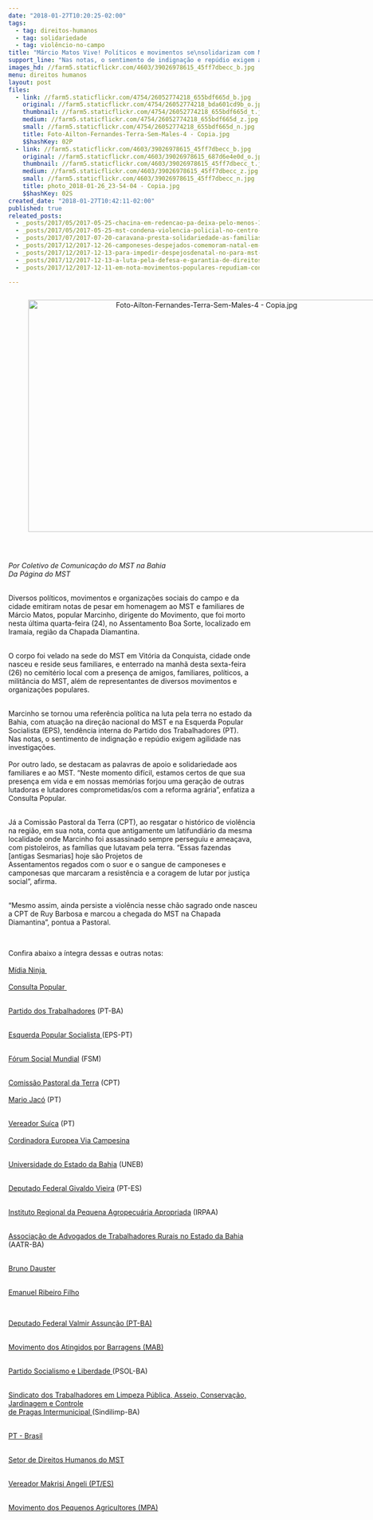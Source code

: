 ```yaml
---
date: "2018-01-27T10:20:25-02:00"
tags:
  - tag: direitos-humanos
  - tag: solidariedade
  - tag: violêncio-no-campo
title: "Márcio Matos Vive! Políticos e movimentos se\nsolidarizam com MST e familiares"
support_line: "Nas notas, o sentimento de indignação e repúdio exigem agilidade nas investigações."
images_hd: //farm5.staticflickr.com/4603/39026978615_45ff7dbecc_b.jpg
menu: direitos humanos
layout: post
files:
  - link: //farm5.staticflickr.com/4754/26052774218_655bdf665d_b.jpg
    original: //farm5.staticflickr.com/4754/26052774218_bda601cd9b_o.jpg
    thumbnail: //farm5.staticflickr.com/4754/26052774218_655bdf665d_t.jpg
    medium: //farm5.staticflickr.com/4754/26052774218_655bdf665d_z.jpg
    small: //farm5.staticflickr.com/4754/26052774218_655bdf665d_n.jpg
    title: Foto-Ailton-Fernandes-Terra-Sem-Males-4 - Copia.jpg
    $$hashKey: 02P
  - link: //farm5.staticflickr.com/4603/39026978615_45ff7dbecc_b.jpg
    original: //farm5.staticflickr.com/4603/39026978615_687d6e4e0d_o.jpg
    thumbnail: //farm5.staticflickr.com/4603/39026978615_45ff7dbecc_t.jpg
    medium: //farm5.staticflickr.com/4603/39026978615_45ff7dbecc_z.jpg
    small: //farm5.staticflickr.com/4603/39026978615_45ff7dbecc_n.jpg
    title: photo_2018-01-26_23-54-04 - Copia.jpg
    $$hashKey: 02S
created_date: "2018-01-27T10:42:11-02:00"
published: true
releated_posts:
  - _posts/2017/05/2017-05-25-chacina-em-redencao-pa-deixa-pelo-menos-10-posseiros-mortos.md
  - _posts/2017/05/2017-05-25-mst-condena-violencia-policial-no-centro-de-sao-paulo.md
  - _posts/2017/07/2017-07-20-caravana-presta-solidariedade-as-familias-do-acampamento-hugo-chavez-no-para.md
  - _posts/2017/12/2017-12-26-camponeses-despejados-comemoram-natal-em-ginasio-de-esportes.md
  - _posts/2017/12/2017-12-13-para-impedir-despejosdenatal-no-para-mst-realiza-grande-ato-publico-contra-violencia.md
  - _posts/2017/12/2017-12-13-a-luta-pela-defesa-e-garantia-de-direitos-humanos-dos-lutadores-e-das-lutadoras-sociais-e-uma-acao-constante-e-sem-fim.md
  - _posts/2017/12/2017-12-11-em-nota-movimentos-populares-repudiam-condenacao-arbitraria-do-ex-presidente-da-fetagri-para.md

---
```

<div style="text-align:center">
<figure class="image" style="display:inline-block"><img alt="Foto-Ailton-Fernandes-Terra-Sem-Males-4 - Copia.jpg" height="466" src="//farm5.staticflickr.com/4754/26052774218_655bdf665d_b.jpg" width="700" />
<figcaption></figcaption>
</figure>
</div>

<p>&nbsp;</p>

<p><em>Por Coletivo de Comunica&ccedil;&atilde;o do MST na Bahia<br />
Da P&aacute;gina do MST</em></p>

<p><br />
Diversos pol&iacute;ticos, movimentos e organiza&ccedil;&otilde;es sociais do campo e da cidade emitiram notas de pesar em homenagem ao MST e familiares de M&aacute;rcio Matos, popular Marcinho, dirigente do Movimento, que foi morto nesta &uacute;ltima quarta-feira (24), no Assentamento Boa Sorte, localizado em Iramaia, regi&atilde;o da Chapada Diamantina.</p>

<p><br />
O corpo foi velado na sede do MST em Vit&oacute;ria da Conquista, cidade onde nasceu e reside seus familiares, e enterrado na manh&atilde; desta sexta-feira (26) no cemit&eacute;rio local com a presen&ccedil;a de amigos, familiares, pol&iacute;ticos, a milit&acirc;ncia do MST, al&eacute;m de representantes de diversos movimentos e organiza&ccedil;&otilde;es populares.</p>

<p><br />
Marcinho se tornou uma refer&ecirc;ncia pol&iacute;tica na luta pela terra no estado da Bahia, com atua&ccedil;&atilde;o na dire&ccedil;&atilde;o nacional do MST e na Esquerda Popular Socialista (EPS), tend&ecirc;ncia interna do Partido dos Trabalhadores (PT).<br />
Nas notas, o sentimento de indigna&ccedil;&atilde;o e rep&uacute;dio exigem agilidade nas investiga&ccedil;&otilde;es.<br />
<br />
Por outro lado, se destacam as palavras de apoio e solidariedade aos familiares e ao MST. &ldquo;Neste momento dif&iacute;cil, estamos certos de que sua presen&ccedil;a em vida e em nossas mem&oacute;rias forjou uma gera&ccedil;&atilde;o de outras lutadoras e lutadores comprometidas/os com a reforma agr&aacute;ria&rdquo;, enfatiza a Consulta Popular.</p>

<p><br />
J&aacute; a Comiss&atilde;o Pastoral da Terra (CPT), ao resgatar o hist&oacute;rico de viol&ecirc;ncia na regi&atilde;o, em sua nota, conta que antigamente um latifundi&aacute;rio da mesma localidade onde Marcinho foi assassinado sempre perseguiu e amea&ccedil;ava, com pistoleiros, as fam&iacute;lias que lutavam pela terra. &ldquo;Essas fazendas [antigas Sesmarias] hoje s&atilde;o Projetos de<br />
Assentamentos regados com o suor e o sangue de camponeses e camponesas que marcaram a resist&ecirc;ncia e a coragem de lutar por justi&ccedil;a social&rdquo;, afirma.</p>

<p><br />
&ldquo;Mesmo assim, ainda persiste a viol&ecirc;ncia nesse ch&atilde;o sagrado onde nasceu a CPT de Ruy Barbosa e marcou a chegada do MST na Chapada Diamantina&rdquo;, pontua a Pastoral.</p>

<p>&nbsp;</p>

<p>Confira abaixo a &iacute;ntegra dessas e outras notas:<br />
<br />
<a href="http://midianinja.org/news/midia-ninja- e-fora- do-eixo- se-solidarizam- com- familia-de- marcio-matos- e-mst/">M&iacute;dia Ninja&nbsp;</a><br />
<br />
<a href="http://consultapopular.org.br/noticia/marcinho-presente- hoje-e- sempre">Consulta Popular&nbsp;</a></p>

<p><br />
<a href="http://www.pt.org.br/nota-de- pesar-pelo- assassinato-de- marcio-matos- importante-lideranca- na-bahia/">Partido dos Trabalhadores</a> (PT-BA)&nbsp;</p>

<p><br />
<a href="https://www.facebook.com/EPSPT/posts/1002099153264158">Esquerda Popular Socialista </a>(EPS-PT)</p>

<p><br />
<a href="https://wsf2018.org/nota-de- pesar-marcio- matos/">F&oacute;rum Social Mundial</a> (FSM)&nbsp;</p>

<p><br />
<a href="https://www.cptnacional.org.br/publicacoes/noticias/conflitos-no- campo/4207-nota- de- pesar-marcio- matos-lideranca- do-mst- na-bahia- presente">Comiss&atilde;o Pastoral da Terra</a> (CPT)<br />
<br />
<a href="https://m.facebook.com/story.php?story_fbid=1976921949015709&amp;amp;substory_index=0&amp;amp;id=73 1837540190829">Mario Jac&oacute;</a> (PT)</p>

<p><br />
<a href="https://www.facebook.com/vereadorsuica/posts/704695339735033">Vereador Su&iacute;ca</a> (PT)<br />
<br />
<a href="http://www.eurovia.org/es/por-el- companero-marcio- mattos-movimiento- de-los- trabajadores-rurales- sin-tierra- mst/">Cordinadora Europea Via Campesina </a></p>

<p><br />
<a href="https://portal.uneb.br/noticias/2018/01/25/uneb- divulga-nota- de-repudio- ao-assassinato- do-militante- do-mst- marcio-matos- ex-aluno- do- pronerauneb/">Universidade do Estado da Bahia</a> (UNEB)</p>

<p><br />
<a href="https://www.facebook.com/GivaldoVieiraES/photos/a.189952777808464.48143.1877757313 59502/1131174830352916/?type=3&amp;amp;theater">Deputado Federal Givaldo Vieira</a> (PT-ES)</p>

<p><br />
<a href="http://www.irpaa.org/noticias/1775/nota-de- pesar-e- solidariedade-aos- companheiros-e- companheiras-do- mst">Instituto Regional da Pequena Agropecu&aacute;ria Apropriada</a> (IRPAA)</p>

<p><br />
<a href="https://drive.google.com/open?id=1ewWXzg1r9eHmECRRYblkF6sJB2w4LsDu">Associa&ccedil;&atilde;o de Advogados de Trabalhadores Rurais no Estado da Bahia </a>(AATR-BA)</p>

<p><br />
<a href="https://drive.google.com/open?id=1vKkaYcjXy1BUaNoyH3sASUMU3b1kM0_d">Bruno Dauster </a></p>

<p><br />
<a href="https://drive.google.com/open?id=17QYsNqMEAMs9jEywawlyDhgyJPm3VLYg">Emanuel Ribeiro Filho</a></p>

<p>&nbsp;</p>

<p><a href="https://drive.google.com/open?id=1eUWWwAHU3YyRPxrxDqnRvnpUcGFXOURw">Deputado Federal Valmir Assun&ccedil;&atilde;o (PT-BA)</a></p>

<p><br />
<a href="https://drive.google.com/open?id=1aqEAsR0rASSoG16zULybsVJn049-cJA9">Movimento dos Atingidos por Barragens (MAB)</a></p>

<p><br />
<a href="https://drive.google.com/open?id=1DwKcVJ77fPnek28LzHBF3CQ7iFMFAN4l">Partido Socialismo e Liberdade </a>(PSOL-BA)</p>

<p><br />
<a href="https://drive.google.com/open?id=1xSlVVgG71O298YbeH1w8NB4pk8BydQ6j">Sindicato dos Trabalhadores em Limpeza P&uacute;blica, Asseio, Conserva&ccedil;&atilde;o, Jardinagem e Controle<br />
de Pragas Intermunicipal </a>(Sindilimp-BA)</p>

<p><br />
<a href="https://drive.google.com/open?id=1le157RDXR-HnhY1ZhvUD8BUjW3tcEan-">PT - Brasil </a></p>

<p><br />
<a href="https://drive.google.com/open?id=1Ip42uU7JRUZp-Wwr- _3ohqh-- y_sTcRy">Setor de Direitos Humanos do MST </a></p>

<p><br />
<a href="https://drive.google.com/open?id=1bWQETsQ_L69XrfboAWcEFLTx99rZKrF9">Vereador Makrisi Angeli (PT/ES)</a></p>

<p><br />
<a href="https://drive.google.com/open?id=1zZo3c28WX8ZE3Vz-3GmPxkYhl6CKxa7g">Movimento dos Pequenos Agricultores (MPA)</a><br />
&nbsp;</p>
